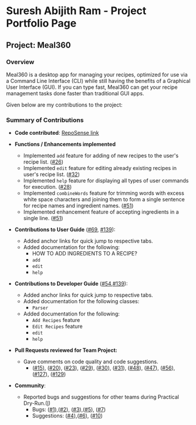 # Suresh Abijith Ram - Project Portfolio Page

## Project: Meal360
### Overview
Meal360 is a desktop app for managing your recipes, optimized for use via a Command Line Interface (CLI) while still
having the benefits of a Graphical User Interface (GUI). If you can type fast, Meal360 can get your recipe management
tasks done faster than traditional GUI apps.

Given below are my contributions to the project:
### Summary of Contributions
* __Code contributed__: [RepoSense link](https://nus-cs2113-ay2223s2.github.io/tp-dashboard/?search=topgun2001&breakdown=true)


* __Functions / Enhancements implemented__
    * Implemented `add` feature for adding of new recipes to the user's recipe list.
      ([#26](https://github.com/AY2223S2-CS2113-F10-3/tp/pull/26))
    * Implemented `edit` feature for editing already existing recipes in user's recipe list.
      ([#32](https://github.com/AY2223S2-CS2113-F10-3/tp/pull/32))
    * Implemented `help` feature for displaying all types of user commands for execution.
      ([#28](https://github.com/AY2223S2-CS2113-F10-3/tp/pull/28))
    * Implemented `combineWords` feature for trimming words with excess white space characters and joining them to
    form a single sentence for recipe names and ingredient names.
      ([#51](https://github.com/AY2223S2-CS2113-F10-3/tp/pull/51))
    * Implemented enhancement feature of accepting ingredients in a single line.
      ([#51](https://github.com/AY2223S2-CS2113-F10-3/tp/pull/51))


* __Contributions to User Guide__ ([#69](https://github.com/AY2223S2-CS2113-F10-3/tp/pull/69),
  [#139](https://github.com/AY2223S2-CS2113-F10-3/tp/pull/139)):
    * Added anchor links for quick jump to respective tabs.
    * Added documentation for the following:
        * HOW TO ADD INGREDIENTS TO A RECIPE?
        * `add`
        * `edit`
        * `help`


* __Contributions to Developer Guide__ ([#54](https://github.com/AY2223S2-CS2113-F10-3/tp/pull/54),[#139](https://github.com/AY2223S2-CS2113-F10-3/tp/pull/139)):
    * Added anchor links for quick jump to respective tabs.
    * Added documentation for the following classes:
        * `Parser`
    * Added documentation for the following:
        * `Add Recipes` feature
        * `Edit Recipes` feature
        * `edit`
        * `help`


* __Pull Requests reviewed for Team Project:__
    * Gave comments on code quality and code suggestions.
        * ([#15](https://github.com/AY2223S2-CS2113-F10-3/tp/pull/15)),
          ([#20](https://github.com/AY2223S2-CS2113-F10-3/tp/pull/20)),
          ([#23](https://github.com/AY2223S2-CS2113-F10-3/tp/pull/23)),
          ([#29](https://github.com/AY2223S2-CS2113-F10-3/tp/pull/29)),
          ([#30](https://github.com/AY2223S2-CS2113-F10-3/tp/pull/30)),
          ([#31](https://github.com/AY2223S2-CS2113-F10-3/tp/pull/31)),
          ([#48](https://github.com/AY2223S2-CS2113-F10-3/tp/pull/48)),
          ([#47](https://github.com/AY2223S2-CS2113-F10-3/tp/pull/47)),
          ([#56](https://github.com/AY2223S2-CS2113-F10-3/tp/pull/56)),
          ([#127](https://github.com/AY2223S2-CS2113-F10-3/tp/pull/127)),
          ([#129](https://github.com/AY2223S2-CS2113-F10-3/tp/pull/129))


* __Community__:
    *   Reported bugs and suggestions for other teams during Practical Dry-Run.([I](https://github.com/TopGun2001/ped/issues))
        * Bugs: ([#1](https://github.com/TopGun2001/ped/issues/1)),([#2](https://github.com/TopGun2001/ped/issues/2)),
        ([#3](https://github.com/TopGun2001/ped/issues/3)),([#5](https://github.com/TopGun2001/ped/issues/5)),
        ([#7](https://github.com/TopGun2001/ped/issues/7))
        * Suggestions: ([#4](https://github.com/TopGun2001/ped/issues/4)),([#6](https://github.com/TopGun2001/ped/issues/6)),
        ([#10](https://github.com/TopGun2001/ped/issues/10))

